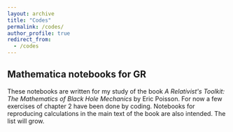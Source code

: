 ```yaml
---
layout: archive
title: "Codes"
permalink: /codes/
author_profile: true
redirect_from:
  - /codes
---
```


## Mathematica notebooks for GR

These notebooks are written for my study of the book *A Relativist's Toolkit: The Mathematics of Black Hole Mechanics* by Eric Poisson. For now a few exercises of chapter 2 have been done by coding. Notebooks for reproducing calculations in the main text of the book are also intended. The list will grow. 



